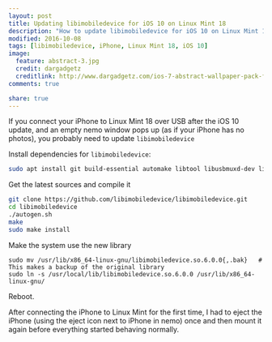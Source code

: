 ```yaml
---
layout: post
title: Updating libimobiledevice for iOS 10 on Linux Mint 18
description: "How to update libimobiledevice for iOS 10 on Linux Mint 18"
modified: 2016-10-08
tags: [libimobiledevice, iPhone, Linux Mint 18, iOS 10]
image:
  feature: abstract-3.jpg
  credit: dargadgetz
  creditlink: http://www.dargadgetz.com/ios-7-abstract-wallpaper-pack-for-iphone-5-and-ipod-touch-retina/
comments: true

share: true
---
```


If you connect your iPhone to Linux Mint 18 over USB after the iOS 10 update, and an empty nemo window pops up (as if your iPhone has no photos), you probably need to update `libimobiledevice`

Install dependencies for `libimobiledevice`:

```bash
sudo apt install git build-essential automake libtool libusbmuxd-dev libplist-dev libplist++-dev python-dev libssl-dev
```

Get the latest sources and compile it

```bash
git clone https://github.com/libimobiledevice/libimobiledevice.git
cd libimobiledevice
./autogen.sh
make
sudo make install
```

Make the system use the new library

```
sudo mv /usr/lib/x86_64-linux-gnu/libimobiledevice.so.6.0.0{,.bak}   # This makes a backup of the original library
sudo ln -s /usr/local/lib/libimobiledevice.so.6.0.0 /usr/lib/x86_64-linux-gnu/
```

Reboot.

After connecting the iPhone to Linux Mint for the first time, I had to eject the iPhone (using the eject icon next to iPhone in nemo) once and then mount it again before everything started behaving normally.
